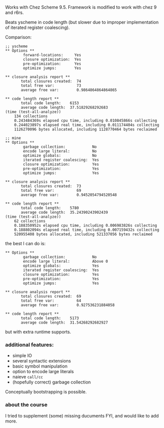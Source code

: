 Works with Chez Scheme 9.5. Framework is modified to work with chez 9 and r6rs.

Beats yscheme in code length (but slower due to improper implementation of iterated register coalescing).

Comparison:

``` text
;; yscheme
** Options **
        forward-locations:     Yes
        closure optimization:  Yes
        pre-optimization:      Yes
        optimize jumps:        Yes

** closure analysis report **
       total closures created:  74
       total free var:          73
       average free var:        0.9864864864864865

** code length report **
       total code length:    6153
       average code length:  37.51829268292683
(time (test-all-analyze))
    134 collections
    0.243484369s elapsed cpu time, including 0.010845866s collecting
    0.244023897s elapsed real time, including 0.011174404s collecting
    1126270096 bytes allocated, including 1128770464 bytes reclaimed

;; mine
** Options **
        garbage collection:            No
        encode large literal:          No
        optimize globals:              No
        iterated register coalescing:  Yes
        closure optimization:          Yes
        pre-optimization:              Yes
        optimize jumps:                Yes

** closure analysis report **
       total closures created:  73
       total free var:          69
       average free var:        0.9452054794520548

** code length report **
       total code length:    5780
       average code length:  35.24390243902439
(time (test-all-analyze))
    62 collections
    0.188350952s elapsed cpu time, including 0.006983826s collecting
    0.188802094s elapsed real time, including 0.007159432s collecting
    520955408 bytes allocated, including 521337056 bytes reclaimed
```

the best I can do is:

``` text
** Options **
        garbage collection:            No
        encode large literal:          Above 0
        optimize globals:              Yes
        iterated register coalescing:  Yes
        closure optimization:          Yes
        pre-optimization:              Yes
        optimize jumps:                Yes

** closure analysis report **
       total closures created:  69
       total free var:          64
       average free var:        0.927536231884058

** code length report **
       total code length:    5173
       average code length:  31.54268292682927
```

but with extra runtime supports.

### additional features:
- simple IO
- several syntactic extensions
- basic symbol manipulation
- option to encode large literals
- naieve `call/cc`
- (hopefully correct) garbage collection

Conceptually bootstrapping is possible.

### about the course
I tried to supplement (some) missing ducuments FYI, and would like to add more.
